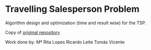# Travelling Salesperson Problem

Algorithm design and optimization (time and result wise) for the TSP.

Copy of [original repository](https://github.com/MRita443/TravellingSalesman)

Work done by:
Mª Rita Lopes
Ricardo Leite
Tomás Vicente

